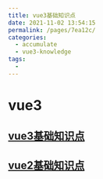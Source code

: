 ```yaml
---
title: vue3基础知识点
date: 2021-11-02 13:54:15
permalink: /pages/7ea12c/
categories:
  - accumulate
  - vue3-knowledge
tags:
  - 
---
```

# vue3
## [vue3基础知识点](/accumulate/vue3-knowledge/vue3-knowledge.md)
## [vue2基础知识点](/accumulate/vue3-knowledge/vue2-knowledge.md)